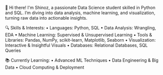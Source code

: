 
👋 Hi there! 
I'm Shinoz, a passionate Data Science student skilled in Python and SQL. I’m diving into data analysis, machine learning, and visualization, turning raw data into actionable insights.

🔍 Skills & Interests:
• Languages: Python, SQL
• Data Analysis: Wrangling, EDA
• Machine Learning: Supervised & Unsupervised Learning
• Tools & Libraries: Pandas, NumPy, scikit-learn, Matplotlib, Seaborn
• Visualization: Interactive & Insightful Visuals
• Databases: Relational Databases, SQL Queries

📚 Currently Learning:
• Advanced ML Techniques
• Data Engineering & Big Data
• Cloud Computing & Deployment


<!---
Shinoz-T/Shinoz-T is a ✨ special ✨ repository because its `README.md` (this file) appears on your GitHub profile.
You can click the Preview link to take a look at your changes.
--->
